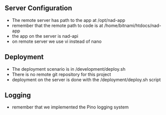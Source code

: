 ## Server Configuration
- The remote server has path to the app at /opt/nad-app
- remember that the remote path to code is at /home/bitnami/htdocs/nad-app
- the app on the server is nad-api
- on remote server we use vi instead of nano

## Deployment
- The deployment scenario is in /development/deploy.sh
- There is no remote git repository for this project
- deployment on the server is done with the /deployment/deploy.sh script

## Logging
- remember that we implemented the Pino logging system
